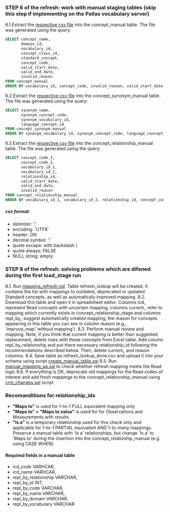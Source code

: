 ### STEP 6 of the refresh: work with manual staging tables (skip this step if implementing on the Pallas vocabulary server)
6.1.Extract the [respective csv file](https://drive.google.com/file/d/1iCmdHud7Y296SpeOan0vNNJEsg4qBsin/view?usp=sharing) into the concept_manual table. The file was generated using the query:
```sql
SELECT concept_name,
       domain_id,
       vocabulary_id,
       concept_class_id,
       standard_concept,
       concept_code,
       valid_start_date,
       valid_end_date,
       invalid_reason
FROM concept_manual
ORDER BY vocabulary_id, concept_code, invalid_reason, valid_start_date, valid_end_date, concept_name;
```
6.2.Extract the [respective csv file](https://drive.google.com/file/d/1C9qVJwR369y9Jk02iS-qK45Gn5iGGRJr/view?usp=sharing) into the concept_synonym_manual table. The file was generated using the query:
```sql
SELECT synonym_name,
       synonym_concept_code,
       synonym_vocabulary_id,
       language_concept_id
FROM concept_synonym_manual
ORDER BY synonym_vocabulary_id, synonym_concept_code, language_concept_id, synonym_name;`
```
6.3.Extract the [respective csv file](https://drive.google.com/file/d/1uUrkcknqIogs4Os0Hqu51WjSPo0C5mvH/view?usp=sharing) into the concept_relationship_manual table. The file was generated using the query:
```sql
SELECT concept_code_1,
       concept_code_2,
       vocabulary_id_1,
       vocabulary_id_2,
       relationship_id,
       valid_start_date,
       valid_end_date,
       invalid_reason
FROM concept_relationship_manual
ORDER BY vocabulary_id_1, vocabulary_id_2, relationship_id, concept_code_1, concept_code_2, invalid_reason, valid_start_date, valid_end_date;
```
##### csv format:
- delimiter: ','
- encoding: 'UTF8'
- header: ON
- decimal symbol: '.'
- quote escape: with backslash \
- quote always: FALSE
- NULL string: empty

### STEP 8 of the refresh: solving problems which are difened during the first load_stage run
8.1. Run [mapping_refresh.sql](https://github.com/OHDSI/Vocabulary-v5.0/blob/Read-documentation/Read/manual_work/mapping_refresh.sql). Table refresh_lookup will be created. It contains the list with mappings to outdated, deprecated or updated Standard concepts, as well as automaticaly improved mapping.
8.2. Download this table and open it in spreadsheet editor. Columns icd_ represent Read concepts with uncertain mapping, columns current_ refer to mapping which currently exists in concept_relationship_stage and columns repl_by_ suggest automatically created mapping, the reason for concepts appearing in this table you can see in column reason (e.g., 'improve_map','without mapping').
8.3. Perform manual review and mapping. Note, if you think that current mapping is better than suggested replacement, delete rows with these concepts from Excel table. Add column repl_by_relationship and put there necessary relationship_id following the recommendations described below. Then, delete current_ and reason columns.
8.4. Save table as refresh_lookup_done.csv and upload it into your schema using script [create_manual_table.sql](https://github.com/OHDSI/Vocabulary-v5.0/blob/Read-documentation/Read/manual_work/create_manual_table.sql)
8.5. Run [manual_mapping_qa.sql](https://github.com/OHDSI/Vocabulary-v5.0/blob/Read-documentation/Read/manual_work/manual_mapping_qa.sql) to check whether refresh mapping meets the Read logic
8.6. If everything is OK, deprecate old mappings for the Read codes of interest and add fresh mappings to the concept_relationship_manual using [crm_changes.sql](https://github.com/OHDSI/Vocabulary-v5.0/blob/Read-documentation/Read/manual_work/crm_changes.sql) script

### Recomanditions for relationship_ids
  * **"Maps to"** is used for 1-to-1 FULL equivalent mapping only
  * **"Maps to" + "Maps to value"** is used for for Observations and Measurements with results
  * **"Is a"** is a temporary relationship used for this check only and applicable for 1-to-1 PARTIAL equivalent AND 1-to-many mappings.
Preserve a manual table with 'Is a' relationships, but change 'Is a' to 'Maps to' during the insertion into the concept_relatioship_manual (e.g. using CASE WHEN).

#### Required fields in a manual table 
- icd_code VARHCAR, 
- icd_name VARHCAR, 
- repl_by_relationship VARCHAR, 
- repl_by_id INT, 
- repl_by_code VARCHAR, 
- repl_by_name VARCHAR,
- repl_by_domain VARCHAR,
- repl_by_vocabulary VARCHAR

